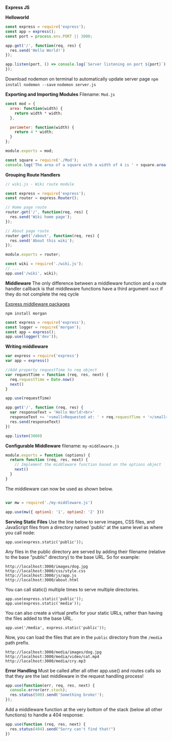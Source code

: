 
**Express JS** 

**Helloworld**
```js
const express = require('express');
const app = express();
const port = process.env.PORT || 3000;

app.get('/', function(req, res) {
  res.send('Hello World!')
});

app.listen(port, () => console.log(`Server listening on port ${port}`)
});
```
Download nodemon on terminal to automatically update server page
 `npm install nodemon --save`
 `nodemon server.js`

**Exporting and Importing Modules**
Filename: `Mod.js`
```js
const mod = {
  area: function(width) {
    return width * width;
  },

  perimeter: function(width) {
    return 4 * width;
  }
};

module.exports = mod;
```
```js
const square = require('./Mod'); 
console.log('The area of a square with a width of 4 is ' + square.area(4));
```

**Grouping Route Handlers**
```js
// wiki.js - Wiki route module

const express = require('express');
const router = express.Router();

// Home page route
router.get('/', function(req, res) {
  res.send('Wiki home page');
});

// About page route
router.get('/about', function(req, res) {
  res.send('About this wiki');
});

module.exports = router;
```
```js
const wiki = require('./wiki.js');
// ...
app.use('/wiki', wiki);
```
**Middleware**
The only difference between a middleware function and a route handler callback is that middleware functions have a third argument `next` if they do not complete the req cycle

[Express middleware packages](https://expressjs.com/en/resources/middleware.html)

`npm install morgan`

```js
const express = require('express');
const logger = require('morgan');
const app = express();
app.use(logger('dev'));
```

**Writing middleware**
```js
var express = require('express')
var app = express()

//Add property requestTime to req object
var requestTime = function (req, res, next) {
  req.requestTime = Date.now()
  next()
}

app.use(requestTime)

app.get('/', function (req, res) {
  var responseText = 'Hello World!<br>'
  responseText += '<small>Requested at: ' + req.requestTime + '</small>'
  res.send(responseText)
})

app.listen(3000)
```
**Configurable Middleware**
filename: `my-middleware.js`
```js
module.exports = function (options) {
  return function (req, res, next) {
    // Implement the middleware function based on the options object
    next()
  }
}
```
The middleware can now be used as shown below.
```js

var mw = require('./my-middleware.js')

app.use(mw({ option1: '1', option2: '2' }))
```

**Serving Static Files**
Use the line below to serve images, CSS files, and JavaScript files from a directory named 'public' at the same level as where you call node:

`app.use(express.static('public'));`

Any files in the public directory are served by adding their filename (relative to the base "public" directory) to the base URL. So for example:
```
http://localhost:3000/images/dog.jpg
http://localhost:3000/css/style.css
http://localhost:3000/js/app.js
http://localhost:3000/about.html
```
You can call static() multiple times to serve multiple directories.
```
app.use(express.static('public'));
app.use(express.static('media'));
```
You can also create a virtual prefix for your static URLs, rather than having the files added to the base URL.

`app.use('/media', express.static('public'));`

Now, you can load the files that are in the `public` directory from the `/media` path prefix.

```
http://localhost:3000/media/images/dog.jpg
http://localhost:3000/media/video/cat.mp4
http://localhost:3000/media/cry.mp3
```
**Error Handling**
Must be called after all other app.use() and routes calls so that they are the last middleware in the request handling process!
```js
app.use(function(err, req, res, next) {
  console.error(err.stack);
  res.status(500).send('Something broke!');
});
```
Add a middleware function at the very bottom of the stack (below all other functions) to handle a 404 response:
```js
app.use(function (req, res, next) {
  res.status(404).send("Sorry can't find that!")
})
```
